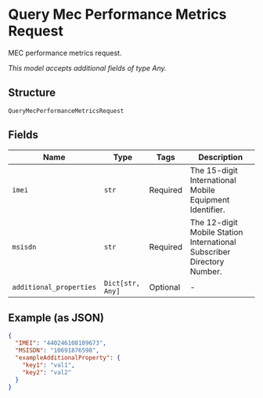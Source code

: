 
# Query Mec Performance Metrics Request

MEC performance metrics request.

*This model accepts additional fields of type Any.*

## Structure

`QueryMecPerformanceMetricsRequest`

## Fields

| Name | Type | Tags | Description |
|  --- | --- | --- | --- |
| `imei` | `str` | Required | The 15-digit International Mobile Equipment Identifier. |
| `msisdn` | `str` | Required | The 12-digit Mobile Station International Subscriber Directory Number. |
| `additional_properties` | `Dict[str, Any]` | Optional | - |

## Example (as JSON)

```json
{
  "IMEI": "440246108109673",
  "MSISDN": "10691876598",
  "exampleAdditionalProperty": {
    "key1": "val1",
    "key2": "val2"
  }
}
```

